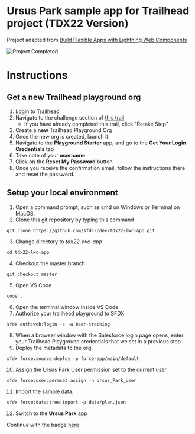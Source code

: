 # Ursus Park sample app for Trailhead project (TDX22 Version)

Project adapted from [Build Flexible Apps with Lightning Web Components](https://trailhead.salesforce.com/content/learn/projects/lwc-build-flexible-apps)

![Project Completed](https://res.cloudinary.com/hy4kyit2a/f_auto,fl_lossy,q_70/learn/projects/lwc-build-flexible-apps/hello-world/images/52cbc90ceba46df033d2f2d58154caff_cjqss-8-vv-900190-w-9-zs-0-erkzc-8.png)

# Instructions

## Get a new Trailhead playground org

1. Login to [Trailhead](https://trailhead.salesforce.com/)
2. Navigate to the challenge section of [this trail](https://trailhead.salesforce.com/content/learn/projects/lwc-build-flexible-apps/hello-world#challenge)
    - If you have already completed this trail, click "Retake Step"
3. Create a **new** Trailhead Playground Org
4. Once the new org is created, launch it.
5. Navigate to the **Playground Starter** app, and go to the **Get Your Login Credentials** tab
6. Take note of your **username**
7. Click on the **Reset My Password** button
8. Once you receive the confirmation email, follow the instructions there and reset the password.

## Setup your local environment

1. Open a command prompt, such as cmd on Windows or Terminal on MacOS.
2. Clone this git repository by typing this command

```
git clone https://github.com/sfdc-cdev/tdx22-lwc-app.git
```

3. Change directory to _tdx22-lwc-app_

```
cd tdx22-lwc-app
```

4. Checkout the master branch

```
git checkout master
```

5. Open VS Code

```
code .
```

6. Open the terminal window inside VS Code
7. Authorize your trailhead playground to SFDX

```
sfdx auth:web:login -s -a bear-tracking
```

8. When a browser window with the Salesforce login page opens, enter your Trailhead Playground credentials that we set in a previous step
9. Deploy the metadata to the org.

```
sfdx force:source:deploy -p force-app/main/default
```

10. Assign the Ursus Park User permission set to the current user.

```
sfdx force:user:permset:assign -n Ursus_Park_User
```

11. Import the sample data.

```
sfdx force:data:tree:import -p data/plan.json
```

12. Switch to the **Ursus Park** app

Continue with the badge [here](https://trailhead.salesforce.com/content/learn/projects/lwc-build-flexible-apps/hello-world#create-a-hello-world-lightning-web-component-with-static-html)
